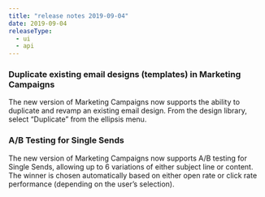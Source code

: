 ```yaml
---
title: "release notes 2019-09-04"
date: 2019-09-04
releaseType:
  - ui
  - api
---
```


### Duplicate existing email designs (templates) in Marketing Campaigns

The new version of Marketing Campaigns now supports the ability to duplicate and revamp an existing email design. From the design library, select “Duplicate” from the ellipsis menu.

### A/B Testing for Single Sends

The new version of Marketing Campaigns now supports A/B testing for Single Sends, allowing up to 6 variations of either subject line or content. The winner is chosen automatically based on either open rate or click rate performance (depending on the user’s selection).
